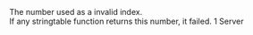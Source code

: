 <function name="INVALID_STRING_INDEX" parent="stringtable" type="libraryfield">
	<description>
		The number used as a invalid index.<br>
		If any stringtable function returns this number, it failed.
	</description>
	<value>1</value>
	<realm>Server</realm>
</function>